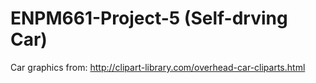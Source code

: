 # ENPM661-Project-5 (Self-drving Car)


Car graphics from: http://clipart-library.com/overhead-car-cliparts.html